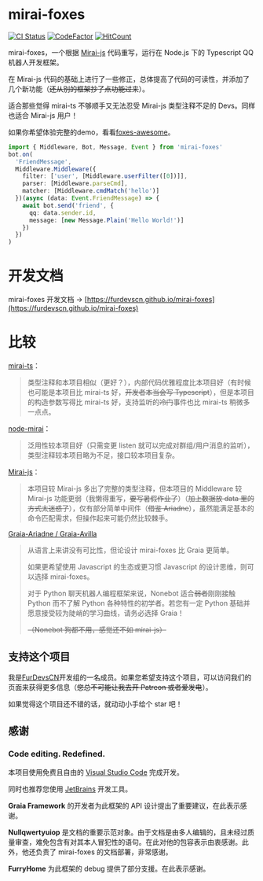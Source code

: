 # mirai-foxes

[![CI Status](https://github.com/FurDevsCN/mirai-foxes/actions/workflows/typescript.yml/badge.svg)](https://github.com/FurDevsCN/mirai-foxes/actions/workflows/typescript.yml)
[![CodeFactor](https://www.codefactor.io/repository/github/FurDevsCN/mirai-foxes/badge)](https://www.codefactor.io/repository/github/FurDevsCN/mirai-foxes)
[![HitCount](https://hits.dwyl.com/FurDevsCN/mirai-foxes.svg?style=flat-square)](http://hits.dwyl.com/FurDevsCN/mirai-foxes)

mirai-foxes，一个根据 [Mirai-js](https://github.com/Drincann/Mirai-js) 代码重写，运行在 Node.js 下的 Typescript QQ 机器人开发框架。

在 Mirai-js 代码的基础上进行了一些修正，总体提高了代码的可读性，并添加了几个新功能（~~还从别的框架抄了点功能过来~~）。

适合那些觉得 mirai-ts 不够顺手又无法忍受 Mirai-js 类型注释不足的 Devs。同样也适合 Mirai-js 用户！

如果你希望体验完整的demo，看看[foxes-awesome](https://github.com/FurDevsCN/foxes-awesome)。

```typescript
import { Middleware, Bot, Message, Event } from 'mirai-foxes'
bot.on(
  'FriendMessage',
  Middleware.Middleware({
    filter: ['user', [Middleware.userFilter([0])]],
    parser: [Middleware.parseCmd],
    matcher: [Middleware.cmdMatch('hello')]
  })(async (data: Event.FriendMessage) => {
    await bot.send('friend', {
      qq: data.sender.id,
      message: [new Message.Plain('Hello World!')]
    })
  })
)
```

# 开发文档

mirai-foxes 开发文档 -> [https://furdevscn.github.io/mirai-foxes](https://furdevscn.github.io/mirai-foxes)

# 比较

[mirai-ts](https://github.com/YunYouJun/mirai-ts)：

> 类型注释和本项目相似（更好？），内部代码优雅程度比本项目好（有时候也可能是本项目比 mirai-ts 好，~~开发者本当会写 Typescript~~），但是本项目的构造参数写得比 mirai-ts 好，支持监听的~~冷门~~事件也比 mirai-ts 稍微多一点点。

[node-mirai](https://github.com/RedBeanN/node-mirai)：

> 泛用性较本项目好（只需变更 listen 就可以完成对群组/用户消息的监听），类型注释较本项目略为不足，接口较本项目复杂。

[Mirai-js](https://github.com/Drincann/Mirai-js)：

> 本项目较 Mirai-js 多出了完整的类型注释，但本项目的 Middleware 较 Mirai-js 功能更弱（我懒得重写，~~要写暑假作业了~~）（~~加上数据放 data 里的方式太迷惑了~~），仅有部分简单中间件（~~借鉴 Ariadne~~），虽然能满足基本的命令匹配需求，但操作起来可能仍然比较棘手。

[Graia-Ariadne / Graia-Avilla](https://graiax.cn)

> 从语言上来讲没有可比性，但论设计 mirai-foxes 比 Graia 更简单。
>
> 如果更希望使用 Javascript 的生态或更习惯 Javascript 的设计思维，则可以选择 mirai-foxes。
>
> 对于 Python 聊天机器人编程框架来说，Nonebot 适合~~弱者~~刚刚接触 Python 而不了解 Python 各种特性的初学者。若您有一定 Python 基础并愿意接受较为陡峭的学习曲线，请务必选择 Graia！
>
> ~~（Nonebot 狗都不用，感觉还不如 mirai-js）~~

## 支持这个项目

我是[FurDevsCN](https://github.com/FurDevsCN)开发组的一名成员。如果您希望支持这个项目，可以访问我们的页面来获得更多信息（~~您总不可能让我去开 Patreon 或者爱发电~~）。

如果觉得这个项目还不错的话，就动动小手给个 star 吧！

## 感谢

### Code editing. **Redefined.**

本项目使用免费且自由的 [Visual Studio Code](https://code.visualstudio.com/) 完成开发。

同时也推荐您使用 [JetBrains](https://www.jetbrains.com/) 开发工具。


**Graia Framework** 的开发者为此框架的 API 设计提出了重要建议，在此表示感谢。

**Nullqwertyuiop** 是文档的重要示范对象。由于文档是由多人编辑的，且未经过质量审查，难免包含有对其本人冒犯性的语句。在此对他的包容表示由衷感谢。此外，他还负责了 mirai-foxes 的文档部署，非常感谢。

**FurryHome** 为此框架的 debug 提供了部分支援。在此表示感谢。
